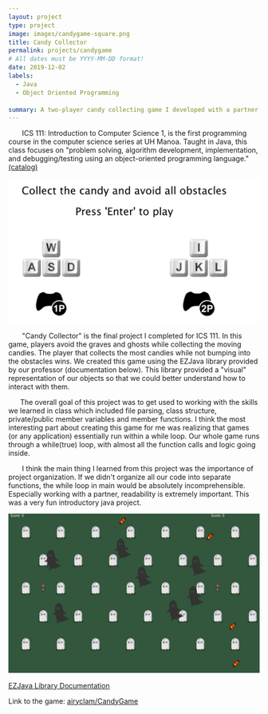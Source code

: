 ```yaml
---
layout: project
type: project
image: images/candygame-square.png
title: Candy Collector
permalink: projects/candygame
# All dates must be YYYY-MM-DD format!
date: 2019-12-02
labels:
  - Java
  - Object Oriented Programming
  
summary: A two-player candy collecting game I developed with a partner using the EZJava library.
---
```



&nbsp;&nbsp;&nbsp;&nbsp;&nbsp;&nbsp; ICS 111: Introduction to Computer Science 1, is the first programming course in the computer science series at UH Manoa. Taught in Java, this class focuses on "problem solving, algorithm development, implementation, and debugging/testing using an object-oriented programming language." [(catalog)](http://www.catalog.hawaii.edu/courses/departments/ics.htm)

<img class="ui medium right floated rounded image" src="../images/candyinstructions.png">

&nbsp;&nbsp;&nbsp;&nbsp;&nbsp;&nbsp; "Candy Collector" is the final project I completed for ICS 111. In this game, players avoid the graves and ghosts while collecting the moving candies. The player that collects the most candies while not bumping into the obstacles wins. We created this game using the EZJava library provided by our professor (documentation below). This library provided a "visual" representation of our objects so that we could better understand how to interact with them.

&nbsp;&nbsp;&nbsp;&nbsp;&nbsp;&nbsp;The overall goal of this project was to get used to working with the skills we learned in class which included file parsing, class structure, private/public member variables and member functions. I think the most interesting part about creating this game for me was realizing that games (or any application) essentially run within a while loop. Our whole game runs through a while(true) loop, with almost all the function calls and logic going inside. 

&nbsp;&nbsp;&nbsp;&nbsp;&nbsp;&nbsp; I think the main thing I learned from this project was the importance of project organization. If we didn't organize all our code into separate functions, the while loop in main would be absolutely incomprehensible. Especially working with a partner, readability is extremely important. This was a very fun introductory java project.



<img class="ui big center rounded image" src="../images/candygame.png">

[EZJava Library Documentation](http://www2.hawaii.edu/~dylank/ics111/doc/)

Link to the game: <a href="https://github.com/airyclam/CandyGame"><i class="large github icon"></i>airyclam/CandyGame</a>


